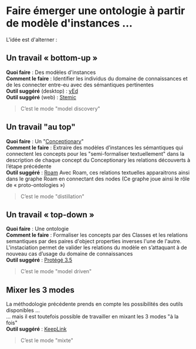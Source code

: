 Faire émerger une ontologie à partir de modèle d'instances ...
==

L'idée est d'alterner :

Un travail « bottom-up »
-
__Quoi faire__ : Des modèles d'instances   
__Comment le faire__ : Identifier les individus du domaine de connaissances et de les connecter entre-eu avec des sémantiques pertinentes   
__Outil suggéré__ (desktop) : <a href="https://www.yworks.com/products/yed">yEd</a>   
__Outil suggéré__ (web) : <a href="https://stemic.app/">Stemic</a>
> C’est le mode "model discovery"  

Un travail "au top"
-
__Quoi faire__ : Un "<a href="https://github.com/iPlumb3r/BizApp-Spec-Methodo/tree/master/2_Deliverables/Conceptionary">Conceptionary</a>"    
__Comment le faire__ : Extraire des modèles d’instances les sémantiques qui connectent les concepts pour les "semi-formaliser textuellement"  dans la description de chaque concept du Conceptionary les relations découverts à l’étape précédente   
__Outil suggéré__ : <a href="https://roamresearch.com/">Roam</a>
Avec Roam, ces relations textuelles  apparaitrons ainsi dans le graphe Roam en connectant des nodes
(Ce graphe joue ainsi le rôle de « proto-ontologies »)
> C’est le mode "distillation"

 Un travail « top-down » 
 -
__Quoi faire__ : Une ontologie   
__Comment le faire__  : Formaliser les concepts par des Classes et les relations semantiques par des paires d'object properties inverses l'une de l'autre. L'instaciation permet de valider les relations du modèle en s’attaquant à de nouveau cas d’usage du domaine de connaissances   
__Outil suggéré__ : <a href="https://protege.stanford.edu/download/protege/3.5/installanywhere/Web_Installers/">Protégé 3.5</a>
> C’est le mode "model driven"

Mixer les 3 modes
 -
 La méthodologie précédente prends en compte les possibilités des outils disponibles ...   
 ... mais il est toutefois possible de travailler en mixant les 3 modes "à la fois"   
__Outil suggéré__ : <a href="http://keeplink.com/">KeepLink</a>
> C’est le mode "mixte"

